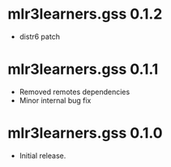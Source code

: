 # mlr3learners.gss 0.1.2

- distr6 patch

# mlr3learners.gss 0.1.1

- Removed remotes dependencies
- Minor internal bug fix

# mlr3learners.gss 0.1.0

- Initial release.


